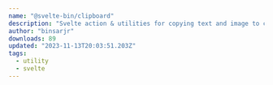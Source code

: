 ```yaml
---
name: "@svelte-bin/clipboard"
description: "Svelte action & utilities for copying text and image to clipboard"
author: "binsarjr"
downloads: 89
updated: "2023-11-13T20:03:51.203Z"
tags: 
  - utility
  - svelte
---
```


